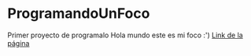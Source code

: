 # ProgramandoUnFoco
Primer proyecto de programalo 
Hola mundo este es mi foco :') <a href="https://lucaszhh.github.io/ProgramandoUnFoco/" target="_blank">Link de la página</a>
